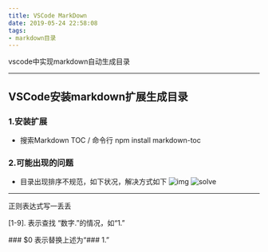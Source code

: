 ```yaml
---
title: VSCode MarkDown
date: 2019-05-24 22:58:08
tags: 
- markdown目录
---
```


vscode中实现markdown自动生成目录

---

<!--more-->

## VSCode安装markdown扩展生成目录

### 1.安装扩展

- 搜索Markdown TOC / 命令行  npm install markdown-toc

### 2.可能出现的问题

- 目录出现排序不规范，如下状况，解决方式如下
![img](https://cdn.sinaimg.cn.52ecy.cn/large/005BYqpgly1g3cswepjxxj31iu09y43i.jpg)
![solve](https://cdn.sinaimg.cn.52ecy.cn/large/005BYqpgly1g3ct1d4cjoj31i00u0jzn.jpg)

---

正则表达式写一丢丢

[1-9]\.  表示查找 “数字.”的情况，如“1.”

\### $0  表示替换上述为“### 1.”
